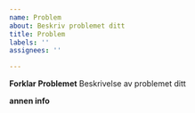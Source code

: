 ```yaml
---
name: Problem
about: Beskriv problemet ditt
title: Problem
labels: ''
assignees: ''

---
```


**Forklar Problemet**
Beskrivelse av problemet ditt

**annen info**
